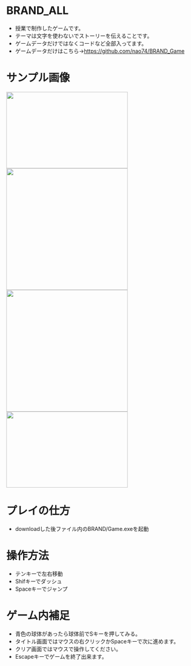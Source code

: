 # BRAND_ALL
- 授業で制作したゲームです。
- テーマは文字を使わないでストーリーを伝えることです。
- ゲームデータだけではなくコードなど全部入ってます。
- ゲームデータだけはこちら→https://github.com/nao74/BRAND_Game

# サンプル画像
<img src="https://user-images.githubusercontent.com/38421007/76623124-33edf300-6576-11ea-9974-c9ce9f1fbd39.JPG" width="320px" height="201px"> <img src="https://user-images.githubusercontent.com/38421007/76623214-6861af00-6576-11ea-8fee-39a762a5f912.JPG" width="320px"> <img src="https://user-images.githubusercontent.com/38421007/76624012-d490e280-6577-11ea-9345-78cd6811c6ec.JPG" width="320px"> <img src="https://user-images.githubusercontent.com/38421007/76624216-3a7d6a00-6578-11ea-815e-53e2b9fa0ce1.png" width="320px" height="200px">

# プレイの仕方
- downloadした後ファイル内のBRAND/Game.exeを起動

# 操作方法
- テンキーで左右移動
- Shifキーでダッシュ
- Spaceキーでジャンプ

# ゲーム内補足
- 青色の球体があったら球体前でSキーを押してみる。
- タイトル画面ではマウスの右クリックかSpaceキーで次に進めます。
- クリア画面ではマウスで操作してください。
- Escapeキーでゲームを終了出来ます。
